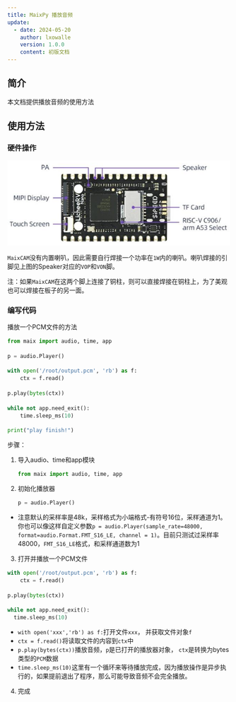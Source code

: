 ```yaml
---
title: MaixPy 播放音频
update:
  - date: 2024-05-20
    author: lxowalle
    version: 1.0.0
    content: 初版文档
---
```


## 简介

本文档提供播放音频的使用方法




## 使用方法

### 硬件操作

![image-20240520134637905](../../../static/image/maixcam_hardware_back.png)

`MaixCAM`没有内置喇叭，因此需要自行焊接一个功率在`1W`内的喇叭。喇叭焊接的引脚见上图的Speaker对应的`VOP`和`VON`脚。

注：如果`MaixCAM`在这两个脚上连接了铜柱，则可以直接焊接在铜柱上，为了美观也可以焊接在板子的另一面。

### 编写代码

播放一个PCM文件的方法

```python
from maix import audio, time, app

p = audio.Player()

with open('/root/output.pcm', 'rb') as f:
    ctx = f.read()

p.play(bytes(ctx))

while not app.need_exit():
    time.sleep_ms(10)

print("play finish!")
```

步骤：


1. 导入audio、time和app模块

   ```python
   from maix import audio, time, app
   ```

2. 初始化播放器

   ```python
   p = audio.Player()
   ```
  - 注意默认的采样率是48k，采样格式为小端格式-有符号16位，采样通道为1。你也可以像这样自定义参数`p = audio.Player(sample_rate=48000, format=audio.Format.FMT_S16_LE, channel = 1)`。目前只测试过采样率48000，`FMT_S16_LE`格式，和采样通道数为1

3. 打开并播放一个PCM文件

  ```python
  with open('/root/output.pcm', 'rb') as f:
      ctx = f.read()

  p.play(bytes(ctx))

  while not app.need_exit():
    time.sleep_ms(10)
  ```
  - `with open('xxx','rb') as f:`打开文件`xxx`， 并获取文件对象`f`
  - `ctx = f.read()`将读取文件的内容到`ctx`中
  - `p.play(bytes(ctx))`播放音频，`p`是已打开的播放器对象， `ctx`是转换为bytes类型的`PCM`数据
  - `time.sleep_ms(10)`这里有一个循环来等待播放完成，因为播放操作是异步执行的，如果提前退出了程序，那么可能导致音频不会完全播放。

4. 完成